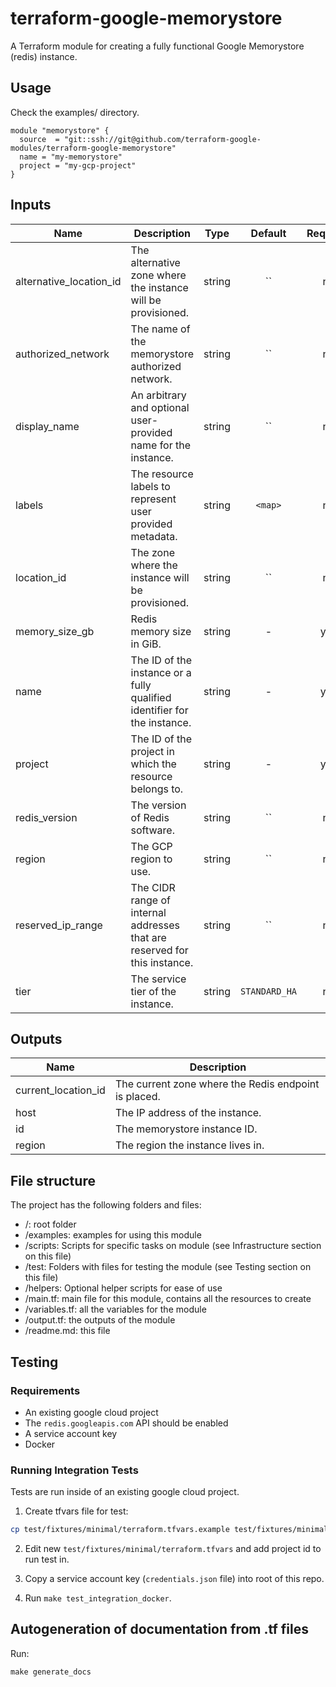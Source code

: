 # terraform-google-memorystore

A Terraform module for creating a fully functional Google Memorystore (redis) instance.

## Usage

Check the examples/ directory.

```hcl
module "memorystore" {
  source  = "git::ssh://git@github.com/terraform-google-modules/terraform-google-memorystore"
  name = "my-memorystore"
  project = "my-gcp-project"
}
```

[^]: (autogen_docs_start)


## Inputs

| Name | Description | Type | Default | Required |
|------|-------------|:----:|:-----:|:-----:|
| alternative_location_id | The alternative zone where the instance will be provisioned. | string | `` | no |
| authorized_network | The name of the memorystore authorized network. | string | `` | no |
| display_name | An arbitrary and optional user-provided name for the instance. | string | `` | no |
| labels | The resource labels to represent user provided metadata. | string | `<map>` | no |
| location_id | The zone where the instance will be provisioned. | string | `` | no |
| memory_size_gb | Redis memory size in GiB. | string | - | yes |
| name | The ID of the instance or a fully qualified identifier for the instance. | string | - | yes |
| project | The ID of the project in which the resource belongs to. | string | - | yes |
| redis_version | The version of Redis software. | string | `` | no |
| region | The GCP region to use. | string | `` | no |
| reserved_ip_range | The CIDR range of internal addresses that are reserved for this instance. | string | `` | no |
| tier | The service tier of the instance. | string | `STANDARD_HA` | no |

## Outputs

| Name | Description |
|------|-------------|
| current_location_id | The current zone where the Redis endpoint is placed. |
| host | The IP address of the instance. |
| id | The memorystore instance ID. |
| region | The region the instance lives in. |

[^]: (autogen_docs_end)

## File structure

The project has the following folders and files:

- /: root folder
- /examples: examples for using this module
- /scripts: Scripts for specific tasks on module (see Infrastructure section on this file)
- /test: Folders with files for testing the module (see Testing section on this file)
- /helpers: Optional helper scripts for ease of use
- /main.tf: main file for this module, contains all the resources to create
- /variables.tf: all the variables for the module
- /output.tf: the outputs of the module
- /readme.md: this file

## Testing

### Requirements

- An existing google cloud project
- The `redis.googleapis.com` API should be enabled
- A service account key
- Docker

### Running Integration Tests

Tests are run inside of an existing google cloud project.

1. Create tfvars file for test:

```sh
cp test/fixtures/minimal/terraform.tfvars.example test/fixtures/minimal/terraform.tfvars
```

2. Edit new `test/fixtures/minimal/terraform.tfvars` and add project id to run test in.

3. Copy a service account key (`credentials.json` file) into root of this repo.

4. Run `make test_integration_docker`.

## Autogeneration of documentation from .tf files

Run:

```
make generate_docs
```